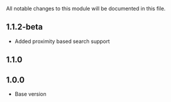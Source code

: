 All notable changes to this module will be documented in this file.

## 1.1.2-beta

- Added proximity based search support

## 1.1.0


## 1.0.0

- Base version

